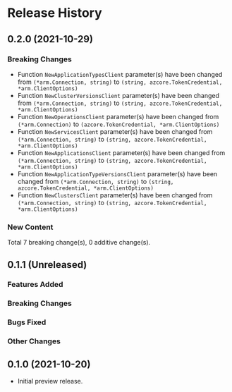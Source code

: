 # Release History

## 0.2.0 (2021-10-29)
### Breaking Changes

- Function `NewApplicationTypesClient` parameter(s) have been changed from `(*arm.Connection, string)` to `(string, azcore.TokenCredential, *arm.ClientOptions)`
- Function `NewClusterVersionsClient` parameter(s) have been changed from `(*arm.Connection, string)` to `(string, azcore.TokenCredential, *arm.ClientOptions)`
- Function `NewOperationsClient` parameter(s) have been changed from `(*arm.Connection)` to `(azcore.TokenCredential, *arm.ClientOptions)`
- Function `NewServicesClient` parameter(s) have been changed from `(*arm.Connection, string)` to `(string, azcore.TokenCredential, *arm.ClientOptions)`
- Function `NewApplicationsClient` parameter(s) have been changed from `(*arm.Connection, string)` to `(string, azcore.TokenCredential, *arm.ClientOptions)`
- Function `NewApplicationTypeVersionsClient` parameter(s) have been changed from `(*arm.Connection, string)` to `(string, azcore.TokenCredential, *arm.ClientOptions)`
- Function `NewClustersClient` parameter(s) have been changed from `(*arm.Connection, string)` to `(string, azcore.TokenCredential, *arm.ClientOptions)`

### New Content


Total 7 breaking change(s), 0 additive change(s).


## 0.1.1 (Unreleased)

### Features Added

### Breaking Changes

### Bugs Fixed

### Other Changes

## 0.1.0 (2021-10-20)

- Initial preview release.
